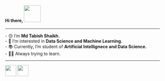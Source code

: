 <h4>Hi there, <img src="https://media.giphy.com/media/zJ3V6Ot51H8Y0/giphy.gif" width="55px"></h4>

<hr>
<div>
  - 😊 I’m <strong>Md Tabish Shaikh.</strong>
</div>
<div>
  - 👀 I’m interested in <strong>Data Science and Machine Learning.</strong>
</div>
<div>
  - 📚 Currently, I’m student of <strong>Artificial Intellignece and Data Science.</strong>
</div>
<div>
  - 🐱‍💻 Always trying to learn.
</div>

<hr>
<a href="https://www.linkedin.com/in/md-tabish-shaikh-408a50227/" target="_blank">
<img src="https://static.licdn.com/sc/h/3loy7tajf3n0cho89wgg0fjre" height="36px" width="36px"></a>
<a href="https://www.instagram.com/maybe7abish/" target="_blank">
<img src="https://static.cdninstagram.com/rsrc.php/v3/yb/r/lswP1OF1o6P.png" width="36px" </a>
<!--<a href="https://github.com/shaikh-7abish">
<img src="https://github.githubassets.com/pinned-octocat.svg" width="36px"></a>-->


<!--
<p>
<a target="_blank"><img src="https://visitor-badge.glitch.me/badge?page_id=shaikh-7abish.shaikh-7abish" alt="Vistor Badge"></a>
</p>
shaikh7abish/shaikh7abish is a ✨ special ✨ repository because its `README.md` (this file) appears on your GitHub profile.
You can click the Preview link to take a look at your changes.
-->
